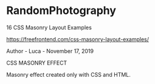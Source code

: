 # RandomPhotography

16 CSS Masonry Layout Examples

https://freefrontend.com/css-masonry-layout-examples/

Author - Luca - November 17, 2019

CSS MASONRY EFFECT

Masonry effect created only with CSS and HTML.
